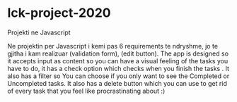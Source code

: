 # Ick-project-2020
Projekti ne Javascript

Ne projektin per Javascript i kemi pas 6 requirements te ndryshme, jo te gjitha i kam realizuar (validation form), (edit button). 
The app is designed so it accepts input as content so you can have a visual feeling of the tasks you have to do, it has a check option which checks when you finish the tasks . It also has a filter so You can choose if you only want to see the Completed or Uncompleted tasks. It also has a delete button which you can use to get rid of every task that you feel like procrastinating about :) 
